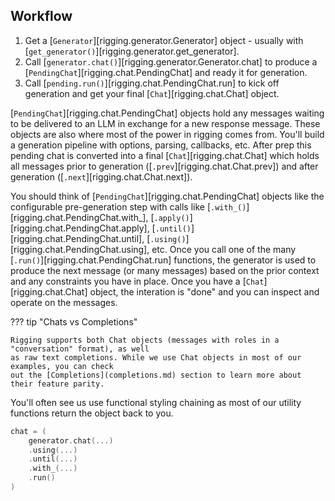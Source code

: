 ## Workflow

1. Get a [`Generator`][rigging.generator.Generator] object - usually with [`get_generator()`][rigging.generator.get_generator].
2. Call [`generator.chat()`][rigging.generator.Generator.chat] to produce a [`PendingChat`][rigging.chat.PendingChat] and ready it for generation.
3. Call [`pending.run()`][rigging.chat.PendingChat.run] to kick off generation and get your final [`Chat`][rigging.chat.Chat] object.

[`PendingChat`][rigging.chat.PendingChat] objects hold any messages waiting to be delivered to an LLM in exchange
for a new response message. These objects are also where most of the power in rigging comes from. You'll build a
generation pipeline with options, parsing, callbacks, etc. After prep this pending chat is converted into a 
final [`Chat`][rigging.chat.Chat] which holds all messages prior to generation ([`.prev`][rigging.chat.Chat.prev]) 
and after generation ([`.next`][rigging.chat.Chat.next]).

You should think of [`PendingChat`][rigging.chat.PendingChat] objects like the configurable pre-generation step
with calls like [`.with_()`][rigging.chat.PendingChat.with_], [`.apply()`][rigging.chat.PendingChat.apply], 
[`.until()`][rigging.chat.PendingChat.until], [`.using()`][rigging.chat.PendingChat.using], etc. Once you call one
of the many [`.run()`][rigging.chat.PendingChat.run] functions, the generator is used to produce the next 
message (or many messages) based on the prior context and any constraints you have in place. Once you have a 
[`Chat`][rigging.chat.Chat] object, the interation is "done" and you can inspect and operate on the messages.

??? tip "Chats vs Completions"

    Rigging supports both Chat objects (messages with roles in a "conversation" format), as well
    as raw text completions. While we use Chat objects in most of our examples, you can check
    out the [Completions](completions.md) section to learn more about their feature parity.

You'll often see us use functional styling chaining as most of our
utility functions return the object back to you.

```go
chat = (
    generator.chat(...)
    .using(...)
    .until(...)
    .with_(...)
    .run()
)
```
